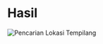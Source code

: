 # Hasil

![Pencarian Lokasi Tempilang](https://user-images.githubusercontent.com/95682938/162566780-442b10df-79ba-4415-86cc-26dd67e14ecf.png)
